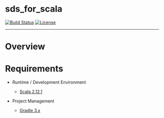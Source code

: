 # sds_for_scala

[![Build Status](https://travis-ci.org/g1144146/sds_for_scala.svg?branch=master)](https://travis-ci.org/g1144146/sds_for_scala) [![License](https://img.shields.io/badge/license-Apache%202.0-blue.svg?style=flat)](https://github.com/g1144146/sds_for_scala/blob/master/LICENSE)

---
# Overview



# Requirements

* Runtime / Development Environment
    * [Scala 2.12.1](https://www.scala-lang.org/)

* Project Management
    * [Gradle 3.x](http://gradle.org/)
